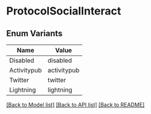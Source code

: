 # ProtocolSocialInteract

## Enum Variants

| Name | Value |
|---- | -----|
| Disabled | disabled |
| Activitypub | activitypub |
| Twitter | twitter |
| Lightning | lightning |


[[Back to Model list]](../README.md#documentation-for-models) [[Back to API list]](../README.md#documentation-for-api-endpoints) [[Back to README]](../README.md)


